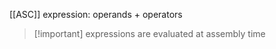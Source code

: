 [[ASC]]
expression: operands + operators 

>[!important] expressions are evaluated at assembly time


